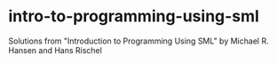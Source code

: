 # intro-to-programming-using-sml
Solutions from "Introduction to Programming Using SML" by Michael R. Hansen and Hans Rischel
